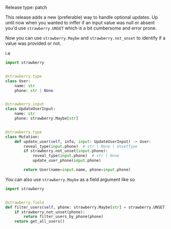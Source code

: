 Release type: patch

This release adds a new (preferable) way to handle optional updates. Up until
now when you wanted to inffer if an input value was null or absent you'd use
`strawberry.UNSET` which is a bit cumbersome and error prone.

Now you can use `strawberry.Maybe` and `strawberry.not_unset` to identify if a
value was provided or not.

i.e

```python
import strawberry


@strawberry.type
class User:
    name: str
    phone: str | None


@strawberry.input
class UpdateUserInput:
    name: str
    phone: strawberry.Maybe[str]


@strawberry.type
class Mutation:
    def update_user(self, info, input: UpdateUserInput) -> User:
        reveal_type(input.phone)  # str | None | UnsetType
        if strawberry.not_unset(input.phone):
            reveal_type(input.phone)  # str | None
            update_user_phone(input.phone)

        return User(name=input.name, phone=input.phone)
```
You can also use `strawberry.Maybe` as a field argument like so

```python
import strawberry


@strawberry.field
def filter_users(self, phone: strawberry.Maybe[str] = strawberry.UNSET) -> list[User]:
    if strawberry.not_unset(phone):
        return filter_users_by_phone(phone)
    return get_all_users()
```
